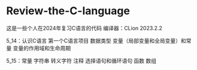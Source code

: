 # Review-the-C-language
这是一些个人在2024年复习C语言的代码 编译器：CLion 2023.2.2

5_14：认识C语言 第一个C语言项目 数据类型 变量（局部变量和全局变量）和常量 变量的作用域和生命周期

5_15：常量 字符串 转义字符 注释 选择语句和循环语句 函数 数组

